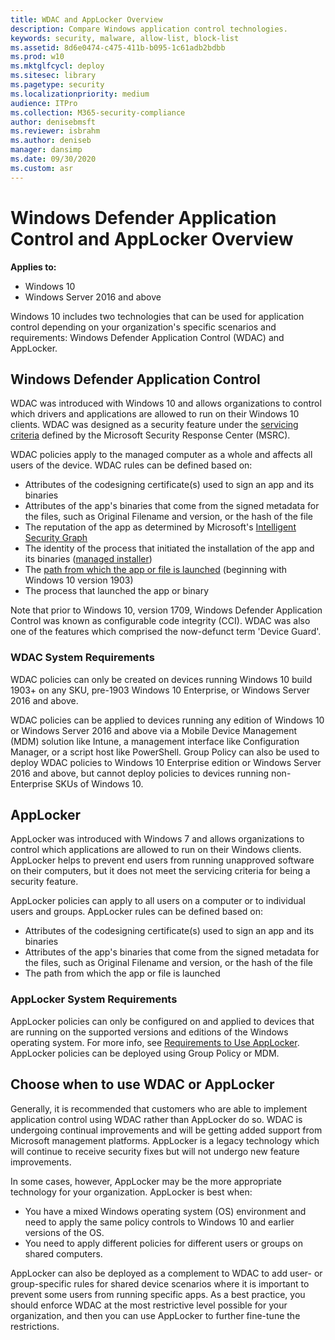 ```yaml
---
title: WDAC and AppLocker Overview
description: Compare Windows application control technologies.
keywords: security, malware, allow-list, block-list
ms.assetid: 8d6e0474-c475-411b-b095-1c61adb2bdbb
ms.prod: w10
ms.mktglfcycl: deploy
ms.sitesec: library
ms.pagetype: security
ms.localizationpriority: medium
audience: ITPro
ms.collection: M365-security-compliance
author: denisebmsft
ms.reviewer: isbrahm
ms.author: deniseb
manager: dansimp
ms.date: 09/30/2020
ms.custom: asr
---
```


# Windows Defender Application Control and AppLocker Overview

**Applies to:**

- Windows 10
- Windows Server 2016 and above

Windows 10 includes two technologies that can be used for application control depending on your organization's specific scenarios and requirements: Windows Defender Application Control (WDAC) and AppLocker.

## Windows Defender Application Control

WDAC was introduced with Windows 10 and allows organizations to control which drivers and applications are allowed to run on their Windows 10 clients. WDAC was designed as a security feature under the [servicing criteria](https://www.microsoft.com/msrc/windows-security-servicing-criteria) defined by the Microsoft Security Response Center (MSRC).

WDAC policies apply to the managed computer as a whole and affects all users of the device. WDAC rules can be defined based on:

- Attributes of the codesigning certificate(s) used to sign an app and its binaries
- Attributes of the app's binaries that come from the signed metadata for the files, such as Original Filename and version, or the hash of the file
- The reputation of the app as determined by Microsoft's [Intelligent Security Graph](use-windows-defender-application-control-with-intelligent-security-graph.md)
- The identity of the process that initiated the installation of the app and its binaries ([managed installer](use-windows-defender-application-control-with-managed-installer.md))
- The [path from which the app or file is launched](select-types-of-rules-to-create.md#more-information-about-filepath-rules) (beginning with Windows 10 version 1903)
- The process that launched the app or binary

Note that prior to Windows 10, version 1709, Windows Defender Application Control was known as configurable code integrity (CCI). WDAC was also one of the features which comprised the now-defunct term 'Device Guard'.

### WDAC System Requirements

WDAC policies can only be created on devices running Windows 10 build 1903+ on any SKU, pre-1903 Windows 10 Enterprise, or Windows Server 2016 and above.

WDAC policies can be applied to devices running any edition of Windows 10 or Windows Server 2016 and above via a Mobile Device Management (MDM) solution like Intune, a management interface like Configuration Manager, or a script host like PowerShell. Group Policy can also be used to deploy WDAC policies to Windows 10 Enterprise edition or Windows Server 2016 and above, but cannot deploy policies to devices running non-Enterprise SKUs of Windows 10.

## AppLocker

AppLocker was introduced with Windows 7 and allows organizations to control which applications are allowed to run on their Windows clients. AppLocker helps to prevent end users from running unapproved software on their computers, but it does not meet the servicing criteria for being a security feature.

AppLocker policies can apply to all users on a computer or to individual users and groups. AppLocker rules can be defined based on:

- Attributes of the codesigning certificate(s) used to sign an app and its binaries
- Attributes of the app's binaries that come from the signed metadata for the files, such as Original Filename and version, or the hash of the file
- The path from which the app or file is launched

### AppLocker System Requirements

AppLocker policies can only be configured on and applied to devices that are running on the supported versions and editions of the Windows operating system. For more info, see [Requirements to Use AppLocker](applocker/requirements-to-use-applocker.md).
AppLocker policies can be deployed using Group Policy or MDM.

## Choose when to use WDAC or AppLocker

Generally, it is recommended that customers who are able to implement application control using WDAC rather than AppLocker do so. WDAC is undergoing continual improvements and will be getting added support from Microsoft management platforms. AppLocker is a legacy technology which will continue to receive security fixes but will not undergo new feature improvements.

In some cases, however, AppLocker may be the more appropriate technology for your organization. AppLocker is best when:

- You have a mixed Windows operating system (OS) environment and need to apply the same policy controls to Windows 10 and earlier versions of the OS.
- You need to apply different policies for different users or groups on shared computers.

AppLocker can also be deployed as a complement to WDAC to add user- or group-specific rules for shared device scenarios where it is important to prevent some users from running specific apps.
As a best practice, you should enforce WDAC at the most restrictive level possible for your organization, and then you can use AppLocker to further fine-tune the restrictions.
